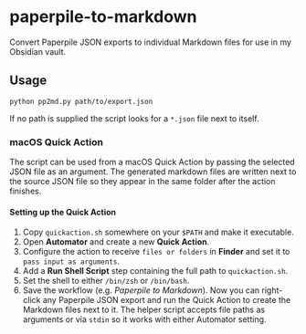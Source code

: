 # paperpile-to-markdown
Convert Paperpile JSON exports to individual Markdown files for use in my
Obsidian vault.

## Usage

```
python pp2md.py path/to/export.json
```

If no path is supplied the script looks for a ``*.json`` file next to itself.

### macOS Quick Action

The script can be used from a macOS Quick Action by passing the selected JSON
file as an argument. The generated markdown files are written next to the
source JSON file so they appear in the same folder after the action finishes.

#### Setting up the Quick Action

1. Copy ``quickaction.sh`` somewhere on your ``$PATH`` and make it executable.
2. Open **Automator** and create a new **Quick Action**.
3. Configure the action to receive ``files or folders`` in **Finder** and set it
   to ``pass input as arguments``.
4. Add a **Run Shell Script** step containing the full path to ``quickaction.sh``.
5. Set the shell to either ``/bin/zsh`` or ``/bin/bash``.
6. Save the workflow (e.g. *Paperpile to Markdown*). Now you can right-click any
   Paperpile JSON export and run the Quick Action to create the Markdown files
   next to it. The helper script accepts file paths as arguments or via
   ``stdin`` so it works with either Automator setting.